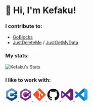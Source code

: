 # 👋 Hi, I'm Kefaku!

### I contribute to:

* [GoBlocks](https://github.com/Silabear/GoBlocks)
* [JustDeleteMe](https://justdeleteme.xyz) / [JustGetMyData](https://justgetmydata.com)

### My stats:

![Kefaku's Stats](https://github-readme-stats.vercel.app/api?username=Kefaku&show_icons=true&theme=swift)

### I like to work with:

<a href="https://en.wikipedia.org/wiki/C%2B%2B" target="_blank"> <img src="https://github.com/devicons/devicon/blob/1119b9f84c0290e0f0b38982099a2bd027a48bf1/icons/cplusplus/cplusplus-original.svg" alt="cplusplus" width="40" height="40"/> </a> 
<a href="https://en.wikipedia.org/wiki/C_Sharp_(programming_language)" target="_blank"> <img src="https://github.com/devicons/devicon/blob/1119b9f84c0290e0f0b38982099a2bd027a48bf1/icons/csharp/csharp-original.svg" alt="csharp" width="40" height="40"/> </a>
<a href="https://en.wikipedia.org/wiki/Git" target="_blank"> <img src="https://github.com/devicons/devicon/blob/1119b9f84c0290e0f0b38982099a2bd027a48bf1/icons/git/git-original.svg" alt="git" width="40" height="40"/> </a>
<a href="https://en.wikipedia.org/wiki/GitHub" target="_blank"> <img src="https://github.com/devicons/devicon/blob/1119b9f84c0290e0f0b38982099a2bd027a48bf1/icons/github/github-original.svg" alt="github" width="40" height="40"/> </a>
<a href="https://en.wikipedia.org/wiki/Visual_Studio" target="_blank"> <img src="https://github.com/devicons/devicon/blob/1119b9f84c0290e0f0b38982099a2bd027a48bf1/icons/visualstudio/visualstudio-plain.svg" alt="visualstudio" width="40" height="40"/> </a>
<a href="https://en.wikipedia.org/wiki/Visual_Studio_Code" target="_blank"> <img src="https://github.com/devicons/devicon/blob/1119b9f84c0290e0f0b38982099a2bd027a48bf1/icons/vscode/vscode-original.svg" alt="vscode" width="40" height="40"/> </a>
